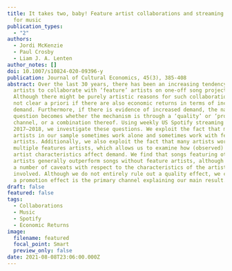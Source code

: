 ```yaml
---
title: It takes two, baby! Feature artist collaborations and streaming demand
  for music
publication_types:
  - "2"
authors:
  - Jordi McKenzie
  - Paul Crosby
  - Liam J. A. Lenten
author_notes: []
doi: 10.1007/s10824-020-09396-y
publication: Journal of Cultural Economics, 45(3), 385-408
abstract: Over the last 30 years, there has been an increasing tendency for
  artists to collaborate with ‘feature’ artists on one-off song projects.
  Although there might be purely artistic reasons for such collaborations, it is
  not clear a priori if there are also economic returns in terms of increased
  demand. Furthermore, if there is evidence of increased demand, the natural
  question becomes whether the mechanism is through a ‘quality’ or ‘promotion’
  channel, or a combination thereof. Using weekly US Spotify streaming data from
  2017–2018, we investigate these questions. We exploit the fact that many
  artists in our sample sometimes work alone and sometimes work with feature
  artists. Additionally, we also exploit the fact that many artists work with
  multiple features artists, which allows us to examine how (observed) feature
  artist characteristics affect demand. We find that songs featuring other
  artists generally outperform songs without feature artists, although there are
  a number of caveats with respect to the characteristics of the artists
  involved. Although we do not entirely rule out a quality effect, we conjecture
  a promotion effect is the primary channel explaining our main result.
draft: false
featured: false
tags:
  - Collaborations
  - Music
  - Spotify
  - Economic Returns
image:
  filename: featured
  focal_point: Smart
  preview_only: false
date: 2021-08-08T23:06:00.000Z
---
```

